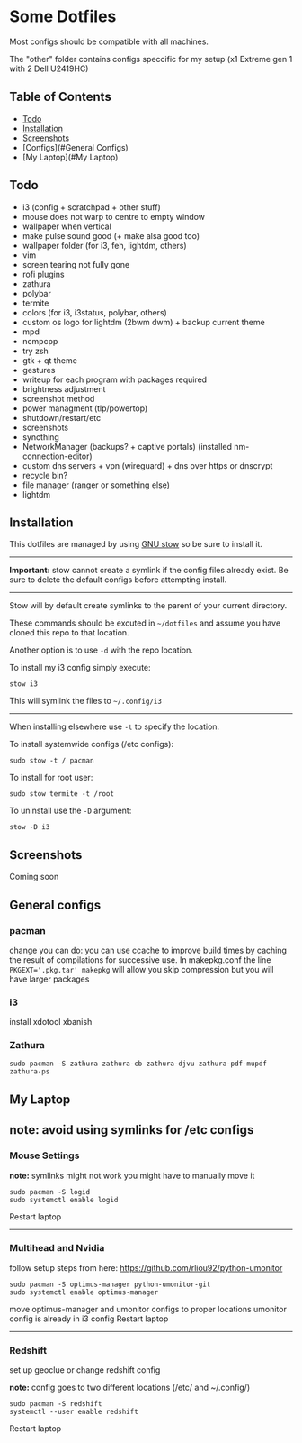 # Some Dotfiles

Most configs should be compatible with all machines.

The "other" folder contains configs speccific for my setup (x1 Extreme gen 1 with 2 Dell U2419HC)

## Table of Contents
- [Todo](#Todo)
- [Installation](#Installation)
- [Screenshots](#Screenshots)
- [Configs](#General Configs)
- [My Laptop](#My Laptop)

## Todo
- i3 (config + scratchpad + other stuff)
- mouse does not warp to centre to empty window
- wallpaper when vertical
- make pulse sound good (+ make alsa good too)
- wallpaper folder (for i3, feh, lightdm, others)
- vim
- screen tearing not fully gone
- rofi plugins
- zathura
- polybar
- termite
- colors (for i3, i3status, polybar, others)
- custom os logo for lightdm (2bwm dwm) + backup current theme
- mpd
- ncmpcpp
- try zsh
- gtk + qt theme
- gestures
- writeup for each program with packages required
- brightness adjustment
- screenshot method
- power managment (tlp/powertop)
- shutdown/restart/etc
- screenshots
- syncthing
- NetworkManager (backups? + captive portals) (installed nm-connection-editor)
- custom dns servers + vpn (wireguard) + dns over https or dnscrypt
- recycle bin?
- file manager (ranger or something else)
- lightdm

## Installation

This dotfiles are managed by using <a href="https://www.gnu.org/software/stow/">GNU stow</a> so be sure to install it.

---

**Important:** stow cannot create a symlink if the config files already exist. Be sure to delete the default configs before attempting install.

---

Stow will by default create symlinks to the parent of your current directory.

These commands should be excuted in `~/dotfiles` and assume you have cloned this repo to that location.

Another option is to use `-d` with the repo location.

To install my i3 config simply execute:

```
stow i3
```

This will symlink the files to `~/.config/i3`

---

When installing elsewhere use `-t` to specify the location.

To install systemwide configs (/etc configs):

```
sudo stow -t / pacman
```

To install for root user:

```
sudo stow termite -t /root
```

To uninstall use the `-D` argument:

```
stow -D i3
```
## Screenshots

Coming soon

## General configs

### pacman
change you can do:
you can use ccache to improve build times by caching the result of compilations for successive use.
In makepkg.conf the line `PKGEXT='.pkg.tar' makepkg` will allow you skip compression but you will have larger packages
### i3
install xdotool xbanish

### Zathura

```
sudo pacman -S zathura zathura-cb zathura-djvu zathura-pdf-mupdf zathura-ps
```

## My Laptop

**note: avoid using symlinks for /etc configs**
---

### Mouse Settings

**note:** symlinks might not work you might have to manually move it
```
sudo pacman -S logid
sudo systemctl enable logid
```
Restart laptop

---

### Multihead and Nvidia
follow setup steps from here:
https://github.com/rliou92/python-umonitor
```
sudo pacman -S optimus-manager python-umonitor-git
sudo systemctl enable optimus-manager 
```
move optimus-manager and umonitor configs to proper locations
umonitor config is already in i3 config
Restart laptop

---

### Redshift

set up geoclue or change redshift config 

**note:** config goes to two different locations (/etc/ and ~/.config/)
```
sudo pacman -S redshift
systemctl --user enable redshift
```
Restart laptop

